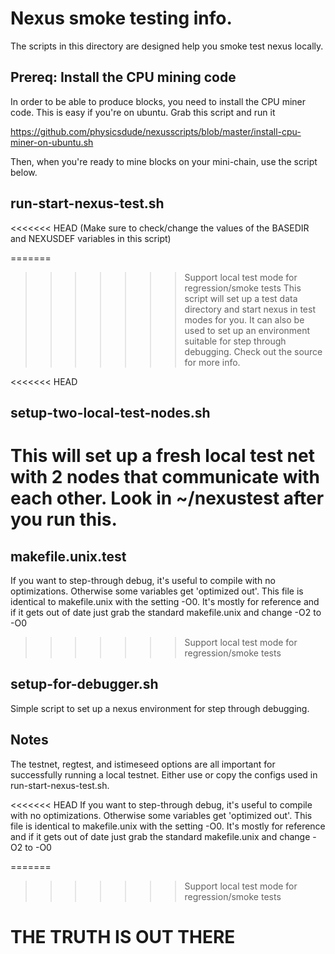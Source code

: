 # Nexus smoke testing info.

The scripts in this directory are designed help you smoke test nexus locally.

## Prereq: Install the CPU mining code

In order to be able to produce blocks, you need to install the CPU miner code.
This is easy if you're on ubuntu. 
Grab this script and run it

https://github.com/physicsdude/nexusscripts/blob/master/install-cpu-miner-on-ubuntu.sh

Then, when you're ready to mine blocks on your mini-chain, use the script below.

## run-start-nexus-test.sh

<<<<<<< HEAD
(Make sure to check/change the values of the BASEDIR and NEXUSDEF variables in this script)

=======
>>>>>>> Support local test mode for regression/smoke tests
This script will set up a test data directory and start nexus in test modes for you.
It can also be used to set up an environment suitable for step through debugging.
Check out the source for more info.

<<<<<<< HEAD
## setup-two-local-test-nodes.sh

This will set up a fresh local test net with 2 nodes that communicate with each other.
Look in ~/nexustest after you run this.
=======
## makefile.unix.test

If you want to step-through debug, it's useful to compile with no optimizations.
Otherwise some variables get 'optimized out'.
This file is identical to makefile.unix with the setting -O0.
It's mostly for reference and if it gets out of date just grab the standard makefile.unix
and change -O2 to -O0
>>>>>>> Support local test mode for regression/smoke tests

## setup-for-debugger.sh

Simple script to set up a nexus environment for step through debugging.

## Notes

The testnet, regtest, and istimeseed options are all important for successfully running a local testnet.
Either use or copy the configs used in run-start-nexus-test.sh.

<<<<<<< HEAD
If you want to step-through debug, it's useful to compile with no optimizations.
Otherwise some variables get 'optimized out'.
This file is identical to makefile.unix with the setting -O0.
It's mostly for reference and if it gets out of date just grab the standard makefile.unix
and change -O2 to -O0

=======
>>>>>>> Support local test mode for regression/smoke tests
# THE TRUTH IS OUT THERE
